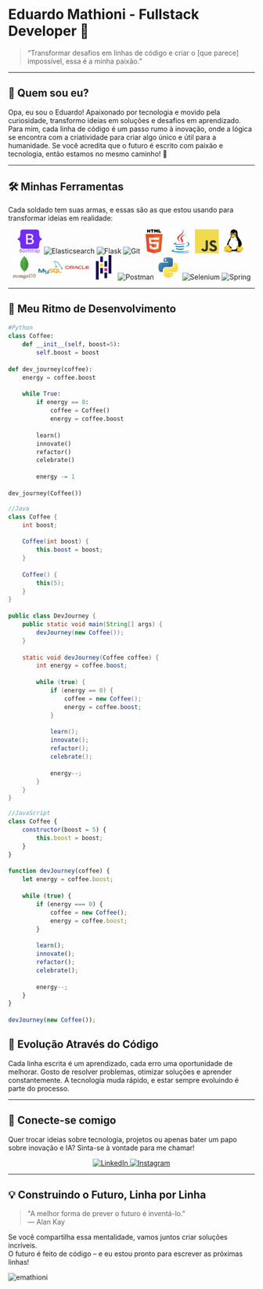 # Eduardo Mathioni - Fullstack Developer 🚀

> “Transformar desafios em linhas de código e criar o [que parece] impossível, essa é a minha paixão.”  

---

## 🌟 Quem sou eu?

Opa, eu sou o Eduardo!
Apaixonado por tecnologia e movido pela curiosidade, transformo ideias em soluções e desafios em aprendizado.
Para mim, cada linha de código é um passo rumo à inovação, onde a lógica se encontra com a criatividade para criar algo único e útil para a humanidade.
Se você acredita que o futuro é escrito com paixão e tecnologia, então estamos no mesmo caminho! 🚀

---

## 🛠️ Minhas Ferramentas

Cada soldado tem suas armas, e essas são as que estou usando para transformar ideias em realidade:

<p align="center">
  <img src="https://raw.githubusercontent.com/devicons/devicon/master/icons/bootstrap/bootstrap-plain-wordmark.svg" alt="Bootstrap" width="50" height="50"/>
  <img src="https://www.vectorlogo.zone/logos/elastic/elastic-icon.svg" alt="Elasticsearch" width="50" height="50"/>
  <img src="https://www.vectorlogo.zone/logos/pocoo_flask/pocoo_flask-icon.svg" alt="Flask" width="50" height="50"/>
  <img src="https://www.vectorlogo.zone/logos/git-scm/git-scm-icon.svg" alt="Git" width="50" height="50"/>
  <img src="https://raw.githubusercontent.com/devicons/devicon/master/icons/html5/html5-original-wordmark.svg" alt="HTML5" width="50" height="50"/>
  <img src="https://raw.githubusercontent.com/devicons/devicon/master/icons/java/java-original.svg" alt="Java" width="50" height="50"/>
  <img src="https://raw.githubusercontent.com/devicons/devicon/master/icons/javascript/javascript-original.svg" alt="JavaScript" width="50" height="50"/>
  <img src="https://raw.githubusercontent.com/devicons/devicon/master/icons/linux/linux-original.svg" alt="Linux" width="50" height="50"/>
  <img src="https://raw.githubusercontent.com/devicons/devicon/master/icons/mongodb/mongodb-original-wordmark.svg" alt="MongoDB" width="50" height="50"/>
  <img src="https://raw.githubusercontent.com/devicons/devicon/master/icons/mysql/mysql-original-wordmark.svg" alt="MySQL" width="50" height="50"/>
  <img src="https://raw.githubusercontent.com/devicons/devicon/master/icons/oracle/oracle-original.svg" alt="Oracle" width="50" height="50"/>
  <img src="https://raw.githubusercontent.com/devicons/devicon/master/icons/pandas/pandas-original.svg" alt="Pandas" width="50" height="50"/>
  <img src="https://www.vectorlogo.zone/logos/getpostman/getpostman-icon.svg" alt="Postman" width="50" height="50"/>
  <img src="https://raw.githubusercontent.com/devicons/devicon/master/icons/python/python-original.svg" alt="Python" width="50" height="50"/>
  <img src="https://raw.githubusercontent.com/detain/svg-logos/780f25886640cef088af994181646db2f6b1a3f8/svg/selenium-logo.svg" alt="Selenium" width="50" height="50"/>
  <img src="https://www.vectorlogo.zone/logos/springio/springio-icon.svg" alt="Spring" width="50" height="50"/>
</p>

---

## 🔄 Meu Ritmo de Desenvolvimento

```python
#Python
class Coffee:
    def __init__(self, boost=5):
        self.boost = boost

def dev_journey(coffee):
    energy = coffee.boost  

    while True:
        if energy == 0:
            coffee = Coffee()
            energy = coffee.boost  

        learn()
        innovate()
        refactor()
        celebrate()

        energy -= 1

dev_journey(Coffee())
```
```java
//Java
class Coffee {
    int boost;

    Coffee(int boost) {
        this.boost = boost;
    }

    Coffee() {
        this(5);
    }
}

public class DevJourney {
    public static void main(String[] args) {
        devJourney(new Coffee());
    }

    static void devJourney(Coffee coffee) {
        int energy = coffee.boost;

        while (true) {
            if (energy == 0) {
                coffee = new Coffee();
                energy = coffee.boost;
            }

            learn();
            innovate();
            refactor();
            celebrate();

            energy--;
        }
    }
}
```
```javascript
//JavaScript
class Coffee {
    constructor(boost = 5) {
        this.boost = boost;
    }
}

function devJourney(coffee) {
    let energy = coffee.boost;

    while (true) {
        if (energy === 0) {
            coffee = new Coffee();
            energy = coffee.boost;
        }

        learn();
        innovate();
        refactor();
        celebrate();

        energy--;
    }
}

devJourney(new Coffee());
```


## 🚀 Evolução Através do Código

Cada linha escrita é um aprendizado, cada erro uma oportunidade de melhorar.
Gosto de resolver problemas, otimizar soluções e aprender constantemente.
A tecnologia muda rápido, e estar sempre evoluindo é parte do processo.

---

## 🤝 Conecte-se comigo

Quer trocar ideias sobre tecnologia, projetos ou apenas bater um papo sobre inovação e IA?
Sinta-se à vontade para me chamar!  

<p align="center">
  <a href="https://linkedin.com/in/eduardomathioni" target="_blank">
    <img src="https://raw.githubusercontent.com/rahuldkjain/github-profile-readme-generator/master/src/images/icons/Social/linked-in-alt.svg" alt="LinkedIn" width="50" height="50"/>
  </a>
  <a href="https://instagram.com/mathioni.du" target="_blank">
    <img src="https://raw.githubusercontent.com/rahuldkjain/github-profile-readme-generator/master/src/images/icons/Social/instagram.svg" alt="Instagram" width="50" height="50"/>
  </a>
</p>

---

## 💡 Construindo o Futuro, Linha por Linha

> "A melhor forma de prever o futuro é inventá-lo."  
> — Alan Kay  

Se você compartilha essa mentalidade, vamos juntos criar soluções incríveis.  
O futuro é feito de código – e eu estou pronto para escrever as próximas linhas!
<p align="left">
  <img src="https://komarev.com/ghpvc/?username=emathioni&label=Visualizações%20de%20Perfil&color=0e75b6&style=for-the-badge" alt="emathioni" />
</p>
